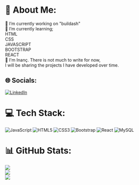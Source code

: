# 💫 About Me:
🔭 I’m currently working on "buildash"<br>🌱 I’m currently learning;<br>HTML    <br>CSS    <br>JAVASCRIPT   <br>BOOTSTRAP   <br>REACT   <br>💬 I'm Inanç. There is not much to write for now,<br>I will be sharing the projects I have developed over time.<br>


## 🌐 Socials:
[![LinkedIn](https://img.shields.io/badge/LinkedIn-%230077B5.svg?logo=linkedin&logoColor=white)](https://linkedin.com/in/inanckaya) 

# 💻 Tech Stack:
![JavaScript](https://img.shields.io/badge/javascript-%23323330.svg?style=for-the-badge&logo=javascript&logoColor=%23F7DF1E) ![HTML5](https://img.shields.io/badge/html5-%23E34F26.svg?style=for-the-badge&logo=html5&logoColor=white) ![CSS3](https://img.shields.io/badge/css3-%231572B6.svg?style=for-the-badge&logo=css3&logoColor=white) ![Bootstrap](https://img.shields.io/badge/bootstrap-%23563D7C.svg?style=for-the-badge&logo=bootstrap&logoColor=white) ![React](https://img.shields.io/badge/react-%2320232a.svg?style=for-the-badge&logo=react&logoColor=%2361DAFB) ![MySQL](https://img.shields.io/badge/mysql-%2300f.svg?style=for-the-badge&logo=mysql&logoColor=white)
# 📊 GitHub Stats:
![](https://github-readme-stats.vercel.app/api?username=inanckaya&theme=dark&hide_border=true&include_all_commits=false&count_private=false)<br/>
![](https://github-readme-streak-stats.herokuapp.com/?user=inanckaya&theme=dark&hide_border=true)<br/>
![](https://github-readme-stats.vercel.app/api/top-langs/?username=inanckaya&theme=dark&hide_border=true&include_all_commits=false&count_private=false&layout=compact)

<!-- Proudly created with GPRM ( https://gprm.itsvg.in ) -->
